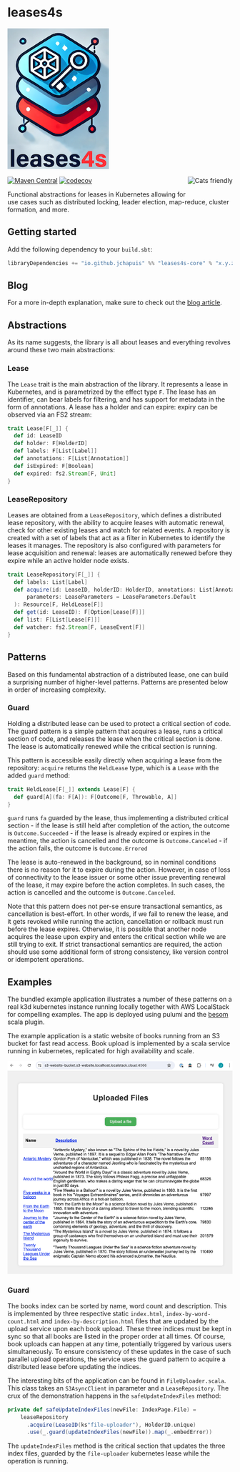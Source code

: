 # leases4s
![logo](/doc/logo-title-small.png)

[![Maven Central](https://maven-badges.herokuapp.com/maven-central/io.github.jchapuis/leases4s-core_3/badge.svg)](https://maven-badges.herokuapp.com/maven-central/io.github.jchapuis/leases4s-core_3)
[![codecov](https://codecov.io/gh/jchapuis/leases4s/graph/badge.svg?token=onr4GrfPgU)](https://codecov.io/gh/jchapuis/leases4s)
<a href="https://typelevel.org/cats/"><img src="https://typelevel.org/cats/img/cats-badge.svg" height="40px" align="right" alt="Cats friendly" /></a>

Functional abstractions for leases in Kubernetes allowing for use cases such as distributed locking, leader election, map-reduce, cluster formation, and more.

## Getting started

Add the following dependency to your `build.sbt`:

```scala
libraryDependencies += "io.github.jchapuis" %% "leases4s-core" % "x.y.z" // latest from maven badge above
```

## Blog

For a more in-depth explanation, make sure to check out the [blog article](https://jonas-chapuis.medium.com/distributed-locks-in-kubernetes-with-scala-f3ad8253f894).

## Abstractions
As its name suggests, the library is all about leases and everything revolves around these two main abstractions: 

### Lease
The `Lease` trait is the main abstraction of the library. It represents a lease in Kubernetes, and is parametrized by the effect type `F`. The lease has an identifier, can bear labels for filtering, and has support for metadata in the form of annotations. A lease has a holder and can expire: expiry can be observed via an FS2 stream:

```scala
trait Lease[F[_]] {
  def id: LeaseID
  def holder: F[HolderID]
  def labels: F[List[Label]]
  def annotations: F[List[Annotation]]
  def isExpired: F[Boolean]
  def expired: fs2.Stream[F, Unit]
}
```

### LeaseRepository
Leases are obtained from a `LeaseRepository`, which defines a distributed lease repository, with the ability to acquire leases with automatic renewal, check for other existing leases and watch for related events. A repository is created with a set of labels that act as a filter in Kubernetes to identify the leases it manages. The repository is also configured with parameters for lease acquisition and renewal: leases are automatically renewed before they expire while an active holder node exists.

```scala
trait LeaseRepository[F[_]] {
  def labels: List[Label]
  def acquire(id: LeaseID, holderID: HolderID, annotations: List[Annotation] = Nil)(implicit
      parameters: LeaseParameters = LeaseParameters.Default
  ): Resource[F, HeldLease[F]]
  def get(id: LeaseID): F[Option[Lease[F]]]
  def list: F[List[Lease[F]]]
  def watcher: fs2.Stream[F, LeaseEvent[F]]
}
```

## Patterns
Based on this fundamental abstraction of a distributed lease, one can build a surprising number of higher-level patterns. Patterns are presented below in order of increasing complexity.

### Guard
Holding a distributed lease can be used to protect a critical section of code. The guard pattern is a simple pattern that acquires a lease, runs a critical section of code, and releases the lease when the critical section is done. The lease is automatically renewed while the critical section is running.

This pattern is accessible easily directly when acquiring a lease from the repository: `acquire` returns the `HeldLease` type, which is a `Lease` with the added `guard` method:

```scala
trait HeldLease[F[_]] extends Lease[F] {
  def guard[A](fa: F[A]): F[Outcome[F, Throwable, A]] 
}
```

`guard` runs `fa` guarded by the lease, thus implementing a distributed critical section
    - if the lease is still held after completion of the action, the outcome is `Outcome.Succeeded`
    - if the lease is already expired or expires in the meantime, the action is cancelled and the outcome is `Outcome.Canceled`
    - if the action fails, the outcome is `Outcome.Errored`

The lease is auto-renewed in the background, so in nominal conditions there is no reason for it to expire during the action. However, in case of loss of connectivity to the lease issuer or some other issue preventing renewal of the lease, it may expire before the action completes. In such cases, the action is cancelled and the outcome is `Outcome.Canceled`. 

Note that this pattern does not per-se ensure transactional semantics, as cancellation is best-effort. In other words, if we fail to renew the lease, and it gets revoked while running the action, cancellation or rollback must run before the lease expires. Otherwise, it is possible that another node acquires the lease upon expiry and enters the critical section while we are still trying to exit. If strict transactional semantics are required, the action should use some additional form of strong consistency, like version control or idempotent operations.

## Examples
The bundled example application illustrates a number of these patterns on a real k3d kubernetes instance running locally together with AWS LocalStack for compelling examples. The app is deployed using pulumi and the [besom](https://virtuslab.github.io/besom/) scala plugin.

The example application is a static website of books running from an S3 bucket for fast read access. Book upload is implemented by a scala service running in kubernetes, replicated for high availability and scale. 

![index-by-name](example/screenshots/index-by-name.png)

### Guard
The books index can be sorted by name, word count and description. This is implemented by three respective static `index.html`, `index-by-word-count.html` and `index-by-description.html` files that are updated by the upload service upon each book upload. These three indices must be kept in sync so that all books are listed in the proper order at all times. Of course, book uploads can happen at any time, potentially triggered by various users simultaneously. To ensure consistency of these updates in the case of such parallel upload operations, the service uses the guard pattern to acquire a distributed lease before updating the indices. 

The interesting bits of the application can be found in `FileUploader.scala`. This class takes an `S3AsyncClient` in parameter and a `LeaseRepository`. The crux of the demonstration happens in the `safeUpdateIndexFiles` method:

```scala
private def safeUpdateIndexFiles(newFile: IndexPage.File) =
    leaseRepository
      .acquire(LeaseID(ks"file-uploader"), HolderID.unique)
      .use(_.guard(updateIndexFiles(newFile)).map(_.embedError))
```

The `updateIndexFiles` method is the critical section that updates the three index files, guarded by the `file-uploader` kubernetes lease while the operation is running.
